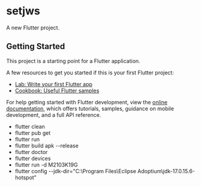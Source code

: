 # setjws

A new Flutter project.

## Getting Started

This project is a starting point for a Flutter application.

A few resources to get you started if this is your first Flutter project:

- [Lab: Write your first Flutter app](https://docs.flutter.dev/get-started/codelab)
- [Cookbook: Useful Flutter samples](https://docs.flutter.dev/cookbook)

For help getting started with Flutter development, view the
[online documentation](https://docs.flutter.dev/), which offers tutorials,
samples, guidance on mobile development, and a full API reference.

- flutter clean
- flutter pub get
- flutter run
- flutter build apk --release
- flutter doctor
- flutter devices
- flutter run -d M2103K19G
- flutter config --jdk-dir="C:\Program Files\Eclipse Adoptium\jdk-17.0.15.6-hotspot"